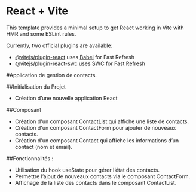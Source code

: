 # React + Vite

This template provides a minimal setup to get React working in Vite with HMR and some ESLint rules.

Currently, two official plugins are available:

- [@vitejs/plugin-react](https://github.com/vitejs/vite-plugin-react/blob/main/packages/plugin-react/README.md) uses [Babel](https://babeljs.io/) for Fast Refresh
- [@vitejs/plugin-react-swc](https://github.com/vitejs/vite-plugin-react-swc) uses [SWC](https://swc.rs/) for Fast Refresh


#Application de gestion de contacts.

 
##Initialisation du Projet
  - Création d’une nouvelle application React

##Composant
  -  Création d'un composant ContactList qui affiche une liste de contacts.
  -  Création d'un composant ContactForm pour ajouter de nouveaux contacts.
  -  Création d'un composant Contact qui affiche les informations d’un contact (nom et email).

##Fonctionnalités :
  -  Utilisation du hook useState pour gérer l’état des contacts.
  -  Permettre l’ajout de nouveaux contacts via le composant ContactForm.
  -  Affichage de la liste des contacts dans le composant ContactList.
